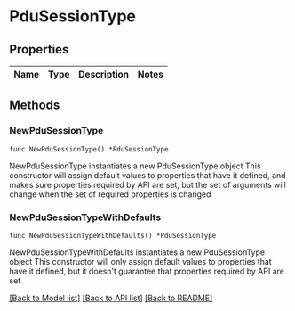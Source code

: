# PduSessionType

## Properties

Name | Type | Description | Notes
------------ | ------------- | ------------- | -------------

## Methods

### NewPduSessionType

`func NewPduSessionType() *PduSessionType`

NewPduSessionType instantiates a new PduSessionType object
This constructor will assign default values to properties that have it defined,
and makes sure properties required by API are set, but the set of arguments
will change when the set of required properties is changed

### NewPduSessionTypeWithDefaults

`func NewPduSessionTypeWithDefaults() *PduSessionType`

NewPduSessionTypeWithDefaults instantiates a new PduSessionType object
This constructor will only assign default values to properties that have it defined,
but it doesn't guarantee that properties required by API are set


[[Back to Model list]](../README.md#documentation-for-models) [[Back to API list]](../README.md#documentation-for-api-endpoints) [[Back to README]](../README.md)


